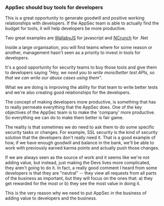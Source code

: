 ### AppSec should buy tools for developers

This is a great opportunity to generate goodwill and positive working relationships with developers. If the AppSec team is able to actually find the budget for tools, it will help developers be more productive.

Two great examples are [WallabyJS](https://wallabyjs.com/) for javascript and [NCrunch](http://www.ncrunch.net/) for .Net

Inside a large organisation, you will find teams where for some reason or another, management hasn't seen as a priority to invest in tools for developers.

It's a good opportunity for security teams to buy those tools and give them to developers saying _"Hey, we need you to write more/better test APIs, so that we can write our abuse cases using them"_.

What we are doing is improving the ability for that team to write better tests and we're also creating good relationships for the developers.

The concept of making developers more productive, is something that has to really permeate everything that the AppSec does. One of the key objectives of the AppSec team is to make the 'company' more productive. So everything we can do to make them better is fair game.

The reality is that sometimes we do need to ask them to do some specific security tasks or changes. For example, SSL security is the kind of security solution that the developers don't really need it. That is a good example of how, if we have enough goodwill and balance in the bank, we'll be able to work with previously earned karma points and actually push those changes.

If we are always seen as the source of work and it seems like we're not adding value, but instead, just making the Devs lives more complicated, they aren't going to do it. In fact, a really good comment I heard from some developers is that they are "neutral" -- they view all requests from all parts of the business as important, but they will focus on the ones that: a) they get rewarded for the most or b) they see the most value in doing it.

This is the very reason why we need to put AppSec in the business of adding value to developers and the business.
